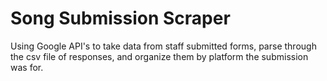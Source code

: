 # Song Submission Scraper
 Using Google API's to take data from staff submitted forms, parse through the csv file of responses, and organize them by platform the submission was for.

